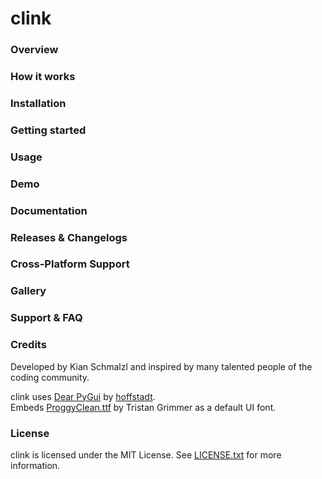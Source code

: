# clink

### Overview

### How it works

### Installation

### Getting started

### Usage

### Demo

### Documentation

### Releases & Changelogs

### Cross-Platform Support

### Gallery

### Support & FAQ

### Credits
Developed by Kian Schmalzl and inspired by many talented people of the coding community.

clink uses [Dear PyGui](https://github.com/hoffstadt/DearPyGui) by [hoffstadt](https://github.com/hoffstadt).
<br> Embeds [ProggyClean.ttf](https://www.dafont.com/proggy-clean.font) by Tristan Grimmer as a default UI font.

### License
clink is licensed under the MIT License. See [LICENSE.txt](./LICENSE.txt) for more information.